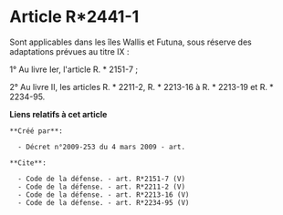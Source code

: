 # Article R*2441-1

Sont applicables dans les îles Wallis et Futuna, sous réserve des adaptations prévues au titre IX : 

1° Au livre Ier, l'article R. * 2151-7 ; 

2° Au livre II, les articles R. * 2211-2, R. * 2213-16 à R. * 2213-19 et R. * 2234-95.

**Liens relatifs à cet article**

	**Créé par**:

	  - Décret n°2009-253 du 4 mars 2009 - art.

	**Cite**:

	  - Code de la défense. - art. R*2151-7 (V)
	  - Code de la défense. - art. R*2211-2 (V)
	  - Code de la défense. - art. R*2213-16 (V)
	  - Code de la défense. - art. R*2234-95 (V)

